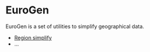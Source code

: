 # EuroGen
EuroGen is a set of utilities to simplify geographical data.

- [Region simplify](regionsimplify/README.md)
- ...
